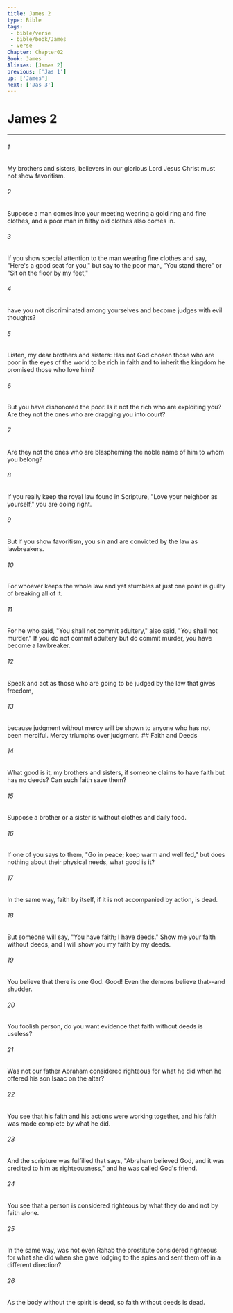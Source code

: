 ```yaml
---
title: James 2
type: Bible
tags:
 - bible/verse
 - bible/book/James
 - verse
Chapter: Chapter02
Book: James
Aliases: [James 2]
previous: ['Jas 1']
up: ['James']
next: ['Jas 3']
---
```

# James 2

***


###### 1 
My brothers and sisters, believers in our glorious Lord Jesus Christ must not show favoritism. 

###### 2 
Suppose a man comes into your meeting wearing a gold ring and fine clothes, and a poor man in filthy old clothes also comes in. 

###### 3 
If you show special attention to the man wearing fine clothes and say, "Here's a good seat for you," but say to the poor man, "You stand there" or "Sit on the floor by my feet," 

###### 4 
have you not discriminated among yourselves and become judges with evil thoughts? 

###### 5 
Listen, my dear brothers and sisters: Has not God chosen those who are poor in the eyes of the world to be rich in faith and to inherit the kingdom he promised those who love him? 

###### 6 
But you have dishonored the poor. Is it not the rich who are exploiting you? Are they not the ones who are dragging you into court? 

###### 7 
Are they not the ones who are blaspheming the noble name of him to whom you belong? 

###### 8 
If you really keep the royal law found in Scripture, "Love your neighbor as yourself," you are doing right. 

###### 9 
But if you show favoritism, you sin and are convicted by the law as lawbreakers. 

###### 10 
For whoever keeps the whole law and yet stumbles at just one point is guilty of breaking all of it. 

###### 11 
For he who said, "You shall not commit adultery," also said, "You shall not murder." If you do not commit adultery but do commit murder, you have become a lawbreaker. 

###### 12 
Speak and act as those who are going to be judged by the law that gives freedom, 

###### 13 
because judgment without mercy will be shown to anyone who has not been merciful. Mercy triumphs over judgment. ## Faith and Deeds 

###### 14 
What good is it, my brothers and sisters, if someone claims to have faith but has no deeds? Can such faith save them? 

###### 15 
Suppose a brother or a sister is without clothes and daily food. 

###### 16 
If one of you says to them, "Go in peace; keep warm and well fed," but does nothing about their physical needs, what good is it? 

###### 17 
In the same way, faith by itself, if it is not accompanied by action, is dead. 

###### 18 
But someone will say, "You have faith; I have deeds." Show me your faith without deeds, and I will show you my faith by my deeds. 

###### 19 
You believe that there is one God. Good! Even the demons believe that--and shudder. 

###### 20 
You foolish person, do you want evidence that faith without deeds is useless? 

###### 21 
Was not our father Abraham considered righteous for what he did when he offered his son Isaac on the altar? 

###### 22 
You see that his faith and his actions were working together, and his faith was made complete by what he did. 

###### 23 
And the scripture was fulfilled that says, "Abraham believed God, and it was credited to him as righteousness," and he was called God's friend. 

###### 24 
You see that a person is considered righteous by what they do and not by faith alone. 

###### 25 
In the same way, was not even Rahab the prostitute considered righteous for what she did when she gave lodging to the spies and sent them off in a different direction? 

###### 26 
As the body without the spirit is dead, so faith without deeds is dead. 
